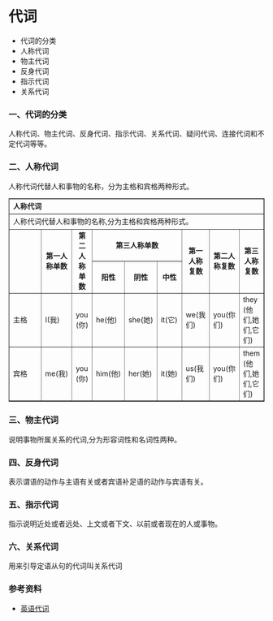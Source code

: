 # 代词

- 代词的分类
- 人称代词
- 物主代词
- 反身代词
- 指示代词
- 关系代词

### 一、代词的分类

人称代词、物主代词、反身代词、指示代词、关系代词、疑问代词、连接代词和不定代词等等。

### 二、人称代词

人称代词代替人和事物的名称，分为主格和宾格两种形式。

<table border="1" cellpadding="0px" cellspacing="0px" style="width:100%;  font-size:14px;">
	<tbody>
		<tr style=" font-weight:bold;">
			<td colspan="9" height="30px">
				人称代词</td>
		</tr>
		<tr>
			<td colspan="9" height="30px">
				人称代词代替人和事物的名称,分为主格和宾格两种形式。</td>
		</tr>
		<tr style=" font-weight:bold; text-align:center; ">
			<td height="30px" rowspan="2" width="18%">
				&nbsp;</td>
			<td rowspan="2">
				第一人称单数</td>
			<td rowspan="2">
				第二人称单数</td>
			<td colspan="3">
				第三人称单数</td>
			<td rowspan="2">
				第一人称复数</td>
			<td rowspan="2">
				第二人称复数</td>
			<td rowspan="2">
				第三人称复数</td>
		</tr>
		<tr style=" font-weight:bold; text-align:center; ">
			<td width="10%">
				阳性</td>
			<td width="10%">
				阴性</td>
			<td width="10%">
				中性</td>
		</tr>
		<tr style="line-height:20px;">
			<td height="30px" width="18%">
				主格</td>
			<td>
				I(我)</td>
			<td>
				you (你)</td>
			<td>
				he(他)</td>
			<td>
				she(她)</td>
			<td>
				it(它)</td>
			<td>
				we(我们)</td>
			<td>
				you(你们)</td>
			<td>
				they (他们,她们,它们)</td>
		</tr>
		<tr style="line-height:20px;">
			<td height="30px" width="18%">
				宾格</td>
			<td>
				me(我)</td>
			<td>
				you (你)</td>
			<td>
				him(他)</td>
			<td>
				her(她)</td>
			<td>
				it(她)</td>
			<td>
				us(我们)</td>
			<td>
				you(你们)</td>
			<td>
				them (他们,她们,它们)</td>
		</tr>
	</tbody>
</table>

### 三、物主代词

说明事物所属关系的代词,分为形容词性和名词性两种。

### 四、反身代词

表示谓语的动作与主语有关或者宾语补足语的动作与宾语有关。

### 五、指示代词

指示说明近处或者远处、上文或者下文、以前或者现在的人或事物。

### 六、关系代词

用来引导定语从句的代词叫关系代词

### 参考资料

- [英语代词](https://www.hjenglish.com/cixing/yingyudaici/)
